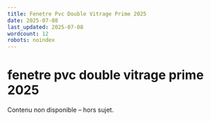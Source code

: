 ```yaml
---
title: Fenetre Pvc Double Vitrage Prime 2025
date: 2025-07-08
last_updated: 2025-07-08
wordcount: 12
robots: noindex
---
```


# fenetre pvc double vitrage prime 2025

Contenu non disponible – hors sujet.